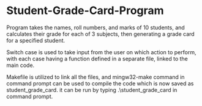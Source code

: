 # Student-Grade-Card-Program

Program takes the names, roll numbers, and marks of 10 students, and calculates their grade for each of 3 subjects, then generating a grade card for a specified student.

Switch case is used to take input from the user on which action to perform, with each case having a function defined in a separate file, linked to the main code.

Makefile is utilized to link all the files, and mingw32-make command in command prompt can be used to compile the code which is now saved as student_grade_card. it can be run by typing .\student_grade_card in command prompt.

